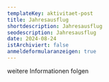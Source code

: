 ```yaml
---
templateKey: aktivitaet-post
title: J﻿ahresausflug
shortdescription: J﻿ahresausflug
seodescription: J﻿ahresausflug
date: 2024-08-24
istArchiviert: false
anmeldeformularanzeigen: true
---
```

w﻿eitere Informationen folgen